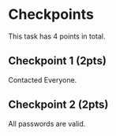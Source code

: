 # Checkpoints
This task has 4 points in total.

## Checkpoint 1 (2pts)

Contacted Everyone.

## Checkpoint 2 (2pts)

All passwords are valid.